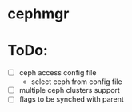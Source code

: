 # cephmgr


# ToDo:
- [ ] ceph access config file
  - select ceph from config file
- [ ] multiple ceph clusters support
- [ ] flags to be synched with parent